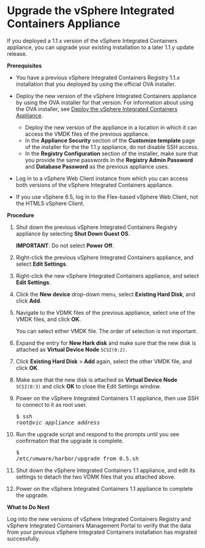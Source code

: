 # Upgrade the vSphere Integrated Containers Appliance # 

If you deployed a 1.1.x version of the vSphere Integrated Containers appliance, you can upgrade your existing installation to a later 1.1.y update release.

**Prerequisites**

- You have a previous vSphere Integrated Containers Registry 1.1.x installation that you deployed by using the official OVA installer.
- Deploy the new version of the vSphere Integrated Containers appliance by using the OVA installer for that version. For information about using the OVA installer, see [Deploy the vSphere Integrated Containers Appliance](deploy_vic_appliance.md). 

   - Deploy the new version of the appliance in a location in which it can access the VMDK files of the previous appliance.
   - In the **Appliance Security** section of the **Customize template** page of the installer for the the 1.1.y appliance, do not disable SSH access.
   - In the **Registry Configuration** section of the installer, make sure that you provide the same passwords in the **Registry Admin Password** and **Database Password** as the previous appliance uses. 
- Log in to a vSphere Web Client instance from which you can access both versions of the vSphere Integrated Containers appliance. 
- If you use vSphere 6.5, log in to the Flex-based vSphere Web Client, not the HTML5 vSphere Client.

**Procedure**

1. Shut down the previous vSphere Integrated Containers Registry appliance by selecting **Shut Down Guest OS**.

   **IMPORTANT**: Do not select **Power Off**.
4. Right-click the previous vSphere Integrated Containers appliance, and select **Edit Settings**.
5. Right-click the new vSphere Integrated Containers appliance, and select **Edit Settings**.
5. Click the **New device** drop-down menu, select **Existing Hard Disk**, and click **Add**.
6. Navigate to the VDMK files of the previous appliance, select one of the VMDK files, and click **OK**.

    You can select either VMDK file. The order of selection is not important.
7. Expand the entry for **New Hark disk** and make sure that the new disk is attached as **Virtual Device Node** `SCSI(0:2)`.
8. Click **Existing Hard Disk** > **Add** again, select the other VMDK file, and click **OK**.
9. Make sure that the new disk is attached as **Virtual Device Node** `SCSI(0:3)` and click **OK** to close the Edit Settings window.
11. Power on the vSphere Integrated Containers 1.1 appliance, then use SSH to connect to it as root user.<pre>$ ssh root@<i>vic_appliance_address</i></pre>
13. Run the upgrade script and respond to the prompts until you see confirmation that the upgrade is complete.<pre>$ /etc/vmware/harbor/upgrade_from_0.5.sh</pre>
9. Shut down the vSphere Integrated Containers 1.1 appliance, and edit its settings to detach the two VDMK files that you attached above.
9. Power on the vSphere Integrated Containers 1.1 appliance to complete the upgrade.

**What to Do Next**

Log into the new versions of vSphere Integrated Containers Registry and vSphere Integrated Containers Management Portal to verify that the data from your previous vSphere Integrated Containers installation has migrated successfully.